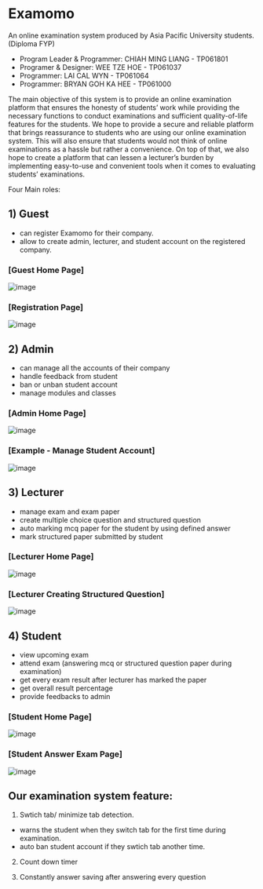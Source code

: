 # Examomo
An online examination system produced by Asia Pacific University students. (Diploma FYP)

- Program Leader & Programmer: CHIAH MING LIANG - TP061801
- Programer & Designer: WEE TZE HOE - TP061037
- Programmer: LAI CAL WYN - TP061064
- Programmer: BRYAN GOH KA HEE - TP061000

The main objective of this system is to provide an online examination platform that ensures the honesty of students’ work while providing the necessary functions to conduct examinations and sufficient quality-of-life features for the students. We hope to provide a secure and reliable platform that brings reassurance to students who are using our online examination system. This will also ensure that students would not think of online examinations as a hassle but rather a convenience. On top of that, we also hope to create a platform that can lessen a lecturer’s burden by implementing easy-to-use and convenient tools when it comes to evaluating students’ examinations.

Four Main roles:
## 1) Guest
- can register Examomo for their company.
- allow to create admin, lecturer, and student account on the registered company.

### [Guest Home Page]
![image](https://user-images.githubusercontent.com/83805050/193289242-b993feab-5a0a-40ad-b30f-4894f12fb565.png)

### [Registration Page]
![image](https://user-images.githubusercontent.com/83805050/193289491-b9d65785-6a0c-40a6-9132-0e09ab71003d.png)


## 2) Admin
- can manage all the accounts of their company
- handle feedback from student
- ban or unban student account
- manage modules and classes

### [Admin Home Page]
![image](https://user-images.githubusercontent.com/83805050/193289627-e36ddd1a-f0ba-4ec6-b595-16cb8816256e.png)

### [Example - Manage Student Account]
![image](https://user-images.githubusercontent.com/83805050/193289837-457c30f0-4454-4d8a-b1e6-f21328a15d22.png)


## 3) Lecturer
- manage exam and exam paper 
- create multiple choice question and structured question
- auto marking mcq paper for the student by using defined answer
- mark structured paper submitted by student

### [Lecturer Home Page]
![image](https://user-images.githubusercontent.com/83805050/193290012-02acec8a-3ac3-4ca5-b4fd-3d4b926069d2.png)

### [Lecturer Creating Structured Question]
![image](https://user-images.githubusercontent.com/83805050/193290228-3ce823ac-c648-470d-9af9-18ceee2e72c4.png)


## 4) Student
- view upcoming exam
- attend exam (answering mcq or structured question paper during examination)
- get every exam result after lecturer has marked the paper
- get overall result percentage
- provide feedbacks to admin

### [Student Home Page]
![image](https://user-images.githubusercontent.com/83805050/193290474-c583eb56-e29a-4777-8323-ba03de974427.png)

### [Student Answer Exam Page]
![image](https://user-images.githubusercontent.com/83805050/193290669-be3175b9-7a9f-4f1e-911e-f354f34193d7.png)


## Our examination system feature:
1) Swtich tab/ minimize tab detection.
- warns the student when they switch tab for the first time during examination.
- auto ban student account if they swtich tab another time.

2) Count down timer

3) Constantly answer saving after answering every question
